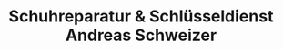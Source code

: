 ---
title: "Schuhreparatur & Schlüsseldienst Andreas Schweizer"
url: /heidelberg/schuhreparatur-und-schluesseldienst-andreas-schweizer/
shop: Schuhe
---